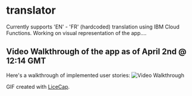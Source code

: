 # translator
Currently supports 'EN' - 'FR' (hardcoded) translation using IBM Cloud Functions. Working on visual representation of the app....


## Video Walkthrough of the app as of April 2nd @ 12:14 GMT



Here's a walkthrough of implemented user stories:
<img src= 'https://i.imgur.com/pFYYaJV.gifv' title='Video Walkthrough' width='' alt='Video Walkthrough' />

GIF created with [LiceCap](http://www.cockos.com/licecap/).
